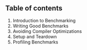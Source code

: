 ## Table of contents

1. Introduction to Benchmarking
2. Writing Good Benchmarks
3. Avoiding Compiler Optimizations
4. Setup and Teardown
4. Profiling Benchmarks
